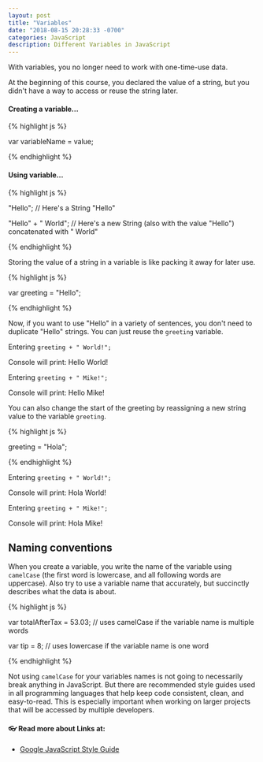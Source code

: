 ```yaml
---
layout: post
title: "Variables"
date: "2018-08-15 20:28:33 -0700"
categories: JavaScript
description: Different Variables in JavaScript
---
```


With variables, you no longer need to work with one-time-use data.

At the beginning of this course, you declared the value of a string, but you didn't have a way to access or reuse the string later.

#### Creating a variable...

{% highlight js %}

var variableName = value;

{% endhighlight %}

#### Using variable...

{% highlight js %}

"Hello"; // Here's a String "Hello"

"Hello" + " World"; // Here's a new String (also with the value "Hello") concatenated with " World"

{% endhighlight %}

Storing the value of a string in a variable is like packing it away for later use.

{% highlight js %}

var greeting = "Hello";

{% endhighlight %}

Now, if you want to use "Hello" in a variety of sentences, you don't need to duplicate "Hello" strings. You can just reuse the `greeting` variable.

Entering `greeting + " World!";`

Console will print: Hello World!

Entering `greeting + " Mike!";`

Console will print: Hello Mike!

You can also change the start of the greeting by reassigning a new string value to the variable `greeting`.

{% highlight js %}

greeting = "Hola";

{% endhighlight %}

Entering `greeting + " World!";`

Console will print: Hola World!

Entering `greeting + " Mike!";`

Console will print: Hola Mike!

## Naming conventions

When you create a variable, you write the name of the variable using `camelCase` (the first word is lowercase, and all following words are uppercase). Also try to use a variable name that accurately, but succinctly describes what the data is about.

{% highlight js %}

var totalAfterTax = 53.03; // uses camelCase if the variable name is multiple words

var tip = 8; // uses lowercase if the variable name is one word

{% endhighlight %}

Not using `camelCase` for your variables names is not going to necessarily break anything in JavaScript. But there are recommended style guides used in all programming languages that help keep code consistent, clean, and easy-to-read. This is especially important when working on larger projects that will be accessed by multiple developers.

#### 👓 Read more about Links at:

- [Google JavaScript Style Guide](https://google.github.io/styleguide/jsguide.html)
